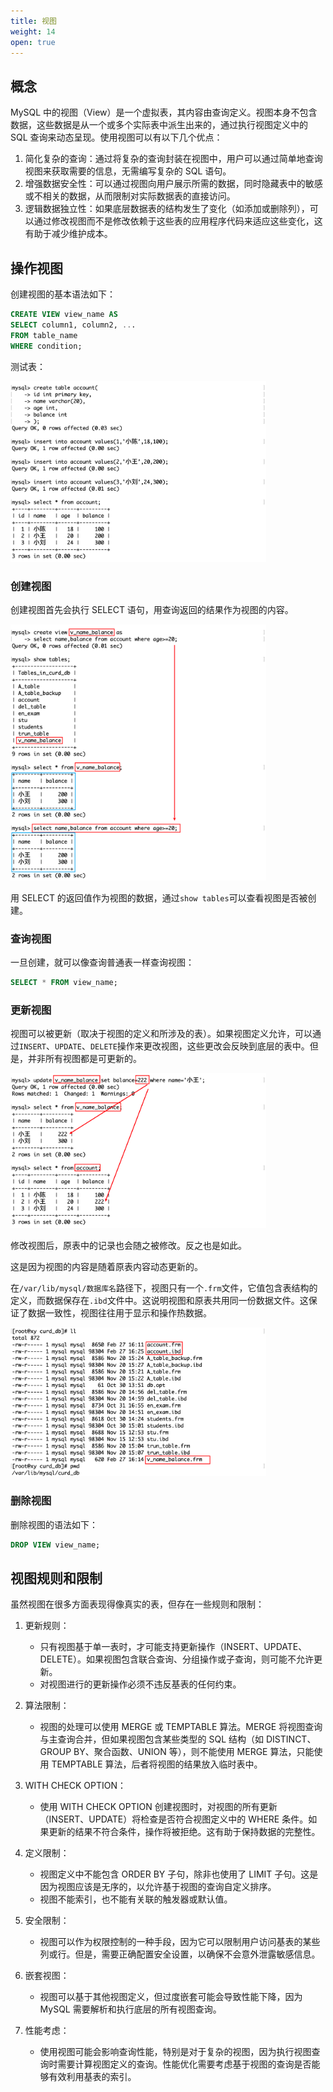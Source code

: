 ```yaml
---
title: 视图
weight: 14
open: true
---
```

## 概念

MySQL 中的视图（View）是一个虚拟表，其内容由查询定义。视图本身不包含数据，这些数据是从一个或多个实际表中派生出来的，通过执行视图定义中的 SQL 查询来动态呈现。使用视图可以有以下几个优点：

1. 简化复杂的查询：通过将复杂的查询封装在视图中，用户可以通过简单地查询视图来获取需要的信息，无需编写复杂的 SQL 语句。
2. 增强数据安全性：可以通过视图向用户展示所需的数据，同时隐藏表中的敏感或不相关的数据，从而限制对实际数据表的直接访问。
3. 逻辑数据独立性：如果底层数据表的结构发生了变化（如添加或删除列），可以通过修改视图而不是修改依赖于这些表的应用程序代码来适应这些变化，这有助于减少维护成本。

## 操作视图
创建视图的基本语法如下：
```sql
CREATE VIEW view_name AS
SELECT column1, column2, ...
FROM table_name
WHERE condition;
```

测试表：

<img src="视图.IMG/image-20240227161226311.png" alt="image-20240227161226311" style="zoom:40%;" />

### 创建视图

创建视图首先会执行 SELECT 语句，用查询返回的结果作为视图的内容。

<img src="视图.IMG/image-20240227161844683.png" alt="image-20240227161844683" style="zoom:40%;" />

用 SELECT 的返回值作为视图的数据，通过`show tables`可以查看视图是否被创建。

### 查询视图

一旦创建，就可以像查询普通表一样查询视图：

```sql
SELECT * FROM view_name;
```

### 更新视图
视图可以被更新（取决于视图的定义和所涉及的表）。如果视图定义允许，可以通过`INSERT`、`UPDATE`、`DELETE`操作来更改视图，这些更改会反映到底层的表中。但是，并非所有视图都是可更新的。

<img src="视图.IMG/image-20240227162559507.png" alt="image-20240227162559507" style="zoom:40%;" />

修改视图后，原表中的记录也会随之被修改。反之也是如此。

这是因为视图的内容是随着原表内容动态更新的。

在`/var/lib/mysql/数据库名`路径下，视图只有一个`.frm`文件，它值包含表结构的定义，而数据保存在`.ibd`文件中。这说明视图和原表共用同一份数据文件。这保证了数据一致性，视图往往用于显示和操作热数据。

<img src="视图.IMG/image-20240227163118091.png" alt="image-20240227163118091" style="zoom:40%;" />

### 删除视图

删除视图的语法如下：
```sql
DROP VIEW view_name;
```

## 视图规则和限制

虽然视图在很多方面表现得像真实的表，但存在一些规则和限制：

1. 更新规则：
   - 只有视图基于单一表时，才可能支持更新操作（INSERT、UPDATE、DELETE）。如果视图包含联合查询、分组操作或子查询，则可能不允许更新。
   - 对视图进行的更新操作必须不违反基表的任何约束。

2. 算法限制：
   - 视图的处理可以使用 MERGE 或 TEMPTABLE 算法。MERGE 将视图查询与主查询合并，但如果视图包含某些类型的 SQL 结构（如 DISTINCT、GROUP BY、聚合函数、UNION 等），则不能使用 MERGE 算法，只能使用 TEMPTABLE 算法，后者将视图的结果放入临时表中。

3. WITH CHECK OPTION：
   - 使用 WITH CHECK OPTION 创建视图时，对视图的所有更新（INSERT、UPDATE）将检查是否符合视图定义中的 WHERE 条件。如果更新的结果不符合条件，操作将被拒绝。这有助于保持数据的完整性。

4. 定义限制：
   - 视图定义中不能包含 ORDER BY 子句，除非也使用了 LIMIT 子句。这是因为视图应该是无序的，以允许基于视图的查询自定义排序。
   - 视图不能索引，也不能有关联的触发器或默认值。

5. 安全限制：
   - 视图可以作为权限控制的一种手段，因为它可以限制用户访问基表的某些列或行。但是，需要正确配置安全设置，以确保不会意外泄露敏感信息。

6. 嵌套视图：
   - 视图可以基于其他视图定义，但过度嵌套可能会导致性能下降，因为 MySQL 需要解析和执行底层的所有视图查询。

7. 性能考虑：
   - 使用视图可能会影响查询性能，特别是对于复杂的视图，因为执行视图查询时需要计算视图定义的查询。性能优化需要考虑基于视图的查询是否能够有效利用基表的索引。
